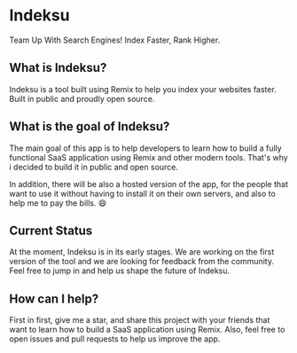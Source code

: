 # Indeksu

Team Up With Search Engines! Index Faster, Rank Higher.

## What is Indeksu?

Indeksu is a tool built using Remix to help you index your websites faster. Built in public and proudly open source.

## What is the goal of Indeksu?

The main goal of this app is to help developers to learn how to build a fully functional SaaS application using Remix and other modern tools. That's why i decided to build it in public and open source.

In addition, there will be also a hosted version of the app, for the people that want to use it without having to install it on their own servers, and also to help me to pay the bills. 😄

## Current Status

At the moment, Indeksu is in its early stages. We are working on the first version of the tool and we are looking for feedback from the community. Feel free to jump in and help us shape the future of Indeksu.

## How can I help?

First in first, give me a star, and share this project with your friends that want to learn how to build a SaaS application using Remix. Also, feel free to open issues and pull requests to help us improve the app.
